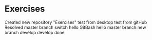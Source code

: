 # Exercises
Created new repository "Exercises"
test from desktop
test from gitHub
Resolved
master branch switch
hello GitBash
hello master branch
new branch develop
develop
done
